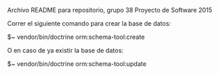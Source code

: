 Archivo README para repositorio, grupo 38 Proyecto de Software 2015

Correr el siguiente comando para crear la base de datos:

$~ vendor/bin/doctrine orm:schema-tool:create

O en caso de ya existir la base de datos: 

$~ vendor/bin/doctrine orm:schema-tool:update
